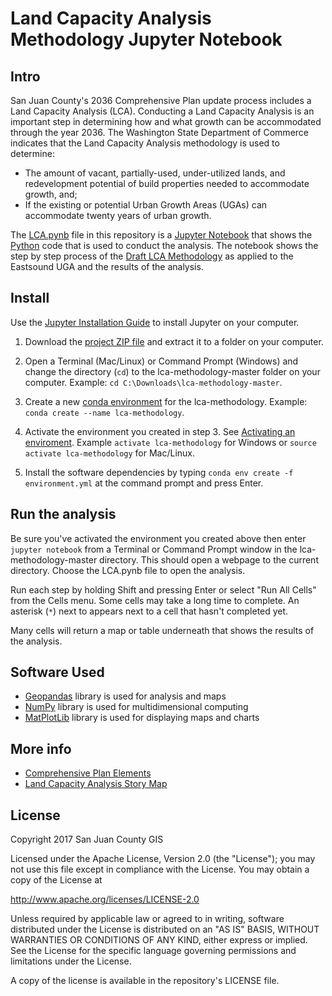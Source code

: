 # Land Capacity Analysis Methodology Jupyter Notebook

## Intro

San Juan County's 2036 Comprehensive Plan update process includes a Land Capacity Analysis (LCA). Conducting a Land Capacity Analysis is an important step in determining how and what growth can be accommodated through the year 2036. The Washington State Department of Commerce indicates that the Land Capacity Analysis methodology is used to determine:

* The amount of vacant, partially-used, under-utilized lands, and redevelopment potential of build properties needed to accommodate growth, and;
* If the existing or potential Urban Growth Areas (UGAs) can accommodate twenty years of urban growth.

The [LCA.pynb](https://github.com/SJCGIS/lca-methodology/blob/master/LCA.ipynb) file in this repository is a [Jupyter Notebook](http://jupyter.org/) that shows the [Python](http://python.org) code that is used to conduct the analysis. The notebook shows the step by step process of the [Draft LCA Methodology](http://sanjuanco.com/DocumentCenter/View/13229) as applied to the Eastsound UGA and the results of the analysis.

## Install

Use the [Jupyter Installation Guide](http://jupyter.org/install.html) to install Jupyter on your computer.

1. Download the [project ZIP file](https://github.com/SJCGIS/lca-methodology/archive/master.zip) and extract it to a folder on your computer.

2. Open a Terminal (Mac/Linux) or Command Prompt (Windows) and change the directory (`cd`) to the lca-methodology-master folder on your computer. Example: `cd C:\Downloads\lca-methodology-master`.

3. Create a new [conda environment](https://conda.io/docs/user-guide/tasks/manage-environments.html#creating-an-environment-with-commands) for the lca-methodology. Example: `conda create --name lca-methodology`.

4. Activate the environment you created in step 3. See [Activating an enviroment](https://conda.io/docs/user-guide/tasks/manage-environments.html#activating-an-environment). Example `activate lca-methodology` for Windows or `source activate lca-methodology` for Mac/Linux.

5. Install the software dependencies by typing `conda env create -f environment.yml` at the command prompt and press Enter.

## Run the analysis

Be sure you've activated the environment you created above then enter `jupyter notebook` from a Terminal or Command Prompt window in the lca-methodology-master directory. This should open a webpage to the current directory. Choose the LCA.pynb file to open the analysis.

Run each step by holding Shift and pressing Enter or select "Run All Cells" from the Cells menu. Some cells may take a long time to complete. An asterisk (`*`) next to appears next to a cell that hasn't completed yet.

Many cells will return a map or table underneath that shows the results of the analysis.

## Software Used

* [Geopandas](http://geopandas.org/) library is used for analysis and maps
* [NumPy](https://docs.scipy.org/doc/numpy/index.html) library is used for multidimensional computing
* [MatPlotLib](http://matplotlib.org/) library is used for displaying maps and charts

## More info

* [Comprehensive Plan Elements](http://sanjuanco.com/1306/Comprehensive-Plan-Elements)
* [Land Capacity Analysis Story Map](http://sjcgis.maps.arcgis.com/apps/Cascade/index.html?appid=f81a3abaf81e40a494cede9b73e0c140)


## License

Copyright 2017 San Juan County GIS

Licensed under the Apache License, Version 2.0 (the "License"); you may not use this file except in compliance with the License. You may obtain a copy of the License at

http://www.apache.org/licenses/LICENSE-2.0

Unless required by applicable law or agreed to in writing, software distributed under the License is distributed on an "AS IS" BASIS, WITHOUT WARRANTIES OR CONDITIONS OF ANY KIND, either express or implied. See the License for the specific language governing permissions and limitations under the License.

A copy of the license is available in the repository's LICENSE file.
